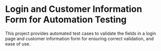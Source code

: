 # Login and Customer Information Form for Automation Testing
This project provides automated test cases to validate the fields in a login page and customer information form for ensuring correct validation, and ease of use.
